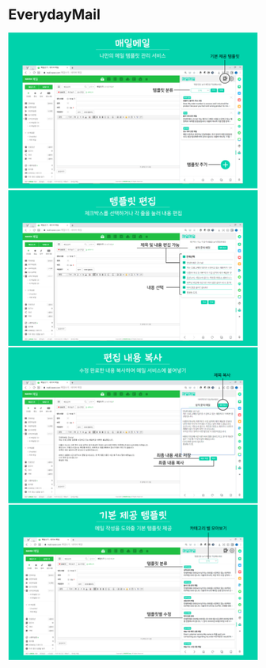 # EverydayMail

![page1](Documents/page1.png)
![page2](Documents/page2.png)
![page3](Documents/page3.png)
![page4](Documents/page4.png)